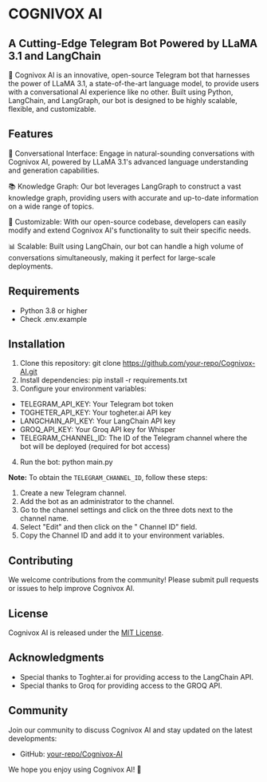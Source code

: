 # COGNIVOX AI

## A Cutting-Edge Telegram Bot Powered by LLaMA 3.1 and LangChain

🚀 Cognivox AI is an innovative, open-source Telegram bot that harnesses the power of LLaMA 3.1, a state-of-the-art language model, to provide users with a conversational AI experience like no other. Built using Python, LangChain, and LangGraph, our bot is designed to be highly scalable, flexible, and customizable.

## Features

💬 Conversational Interface: Engage in natural-sounding conversations with Cognivox AI, powered by LLaMA 3.1's advanced language understanding and generation capabilities.

📚 Knowledge Graph: Our bot leverages LangGraph to construct a vast knowledge graph, providing users with accurate and up-to-date information on a wide range of topics.

🤖 Customizable: With our open-source codebase, developers can easily modify and extend Cognivox AI's functionality to suit their specific needs.

📊 Scalable: Built using LangChain, our bot can handle a high volume of conversations simultaneously, making it perfect for large-scale deployments.

## Requirements

* Python 3.8 or higher
* Check .env.example

## Installation

1. Clone this repository: git clone https://github.com/your-repo/Cognivox-AI.git
2. Install dependencies: pip install -r requirements.txt
3. Configure your environment variables:
 * TELEGRAM_API_KEY: Your Telegram bot token
 * TOGHETER_API_KEY: Your togheter.ai API key
 * LANGCHAIN_API_KEY: Your LangChain API key
 * GROQ_API_KEY: Your Groq API key for Whisper
 * TELEGRAM_CHANNEL_ID: The ID of the Telegram channel where the bot will be deployed (required for bot access)
4. Run the bot: python main.py

**Note:** To obtain the `TELEGRAM_CHANNEL_ID`, follow these steps:

1. Create a new Telegram channel.
2. Add the bot as an administrator to the channel.
3. Go to the channel settings and click on the three dots next to the channel name.
4. Select "Edit" and then click on the " Channel ID" field.
5. Copy the Channel ID and add it to your environment variables.

## Contributing

We welcome contributions from the community! Please submit pull requests or issues to help improve Cognivox AI.

## License

Cognivox AI is released under the [MIT License](https://opensource.org/licenses/MIT).

## Acknowledgments

* Special thanks to Toghter.ai for providing access to the LangChain API.
* Special thanks to Groq for providing access to the GROQ API.

## Community

Join our community to discuss Cognivox AI and stay updated on the latest developments:

* GitHub: [your-repo/Cognivox-AI](https://github.com/your-repo/Cognivox-AI)

We hope you enjoy using Cognivox AI! 🤗
